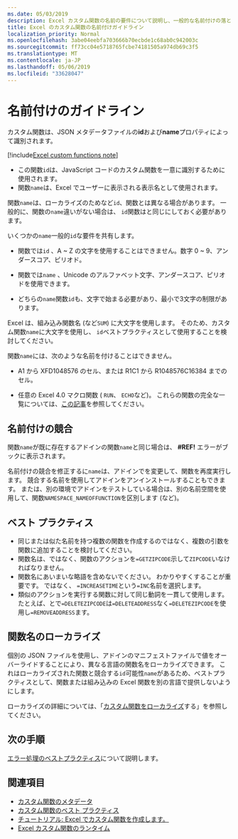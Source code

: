 ```yaml
---
ms.date: 05/03/2019
description: Excel カスタム関数の名前の要件について説明し、一般的な名前付けの落とし穴を回避します。
title: Excel のカスタム関数の名前付けガイドライン
localization_priority: Normal
ms.openlocfilehash: 3abe04eebfa703666b70ecbde1c68ab0c942003c
ms.sourcegitcommit: ff73cc04e5718765fcbe74181505a974db69c3f5
ms.translationtype: MT
ms.contentlocale: ja-JP
ms.lasthandoff: 05/06/2019
ms.locfileid: "33628047"
---
```

# <a name="naming-guidelines"></a>名前付けのガイドライン

カスタム関数は、JSON メタデータファイルの**id**および**name**プロパティによって識別されます。

[!include[Excel custom functions note](../includes/excel-custom-functions-note.md)]

- この関数`id`は、JavaScript コードのカスタム関数を一意に識別するために使用されます。 
- 関数`name`は、Excel でユーザーに表示される表示名として使用されます。 

関数`name`は、ローカライズのためなど`id`、関数とは異なる場合があります。 一般的に、関数の`name`違いがない場合は、 `id`関数はと同じにしておく必要があります。

いくつかの`name`一般的`id`な要件を共有します。

- 関数では`id` 、A ~ Z の文字を使用することはできません。数字 0 ~ 9、アンダースコア、ピリオド。

- 関数では`name` 、Unicode のアルファベット文字、アンダースコア、ピリオドを使用できます。

- どちらの`name`関数`id`も、文字で始まる必要があり、最小で3文字の制限があります。

Excel は、組み込み関数名 (など`SUM`) に大文字を使用します。 そのため、カスタム関数`name`に大文字を使用し、 `id`ベストプラクティスとして使用することを検討してください。

関数`name`には、次のような名前を付けることはできません。

- A1 から XFD1048576 のセル、または R1C1 から R1048576C16384 までのセル。

- 任意の Excel 4.0 マクロ関数 ( `RUN`、 `ECHO`など)。  これらの関数の完全な一覧については、[この記事](https://www.microsoft.com/en-us/download/details.aspx?id=1465)を参照してください。

## <a name="naming-conflicts"></a>名前付けの競合

関数`name`が既に存在するアドインの関数`name`と同じ場合は、 **#REF!** エラーがブックに表示されます。

名前付けの競合を修正するに`name`は、アドインでを変更して、関数を再度実行します。 競合する名前を使用してアドインをアンインストールすることもできます。 または、別の環境でアドインをテストしている場合は、別の名前空間を使用して、関数`NAMESPACE_NAMEOFFUNCTION`を区別します (など)。

## <a name="best-practices"></a>ベスト プラクティス

- 同じまたは似た名前を持つ複数の関数を作成するのではなく、複数の引数を関数に追加することを検討してください。
- 関数名は、ではなく、関数のアクションを`=GETZIPCODE`示して`ZIPCODE`いなければなりません。
- 関数名にあいまいな略語を含めないでください。 わかりやすくすることが重要です。 ではなく、 `=INCREASETIME`という`=INC`名前を選択します。
- 類似のアクションを実行する関数に対して同じ動詞を一貫して使用します。 たとえば、とで`=DELETEZIPCODE`は`=DELETEADDRESS`なく`=DELETEZIPCODE`を使用し`=REMOVEADDRESS`ます。

## <a name="localizing-function-names"></a>関数名のローカライズ

個別の JSON ファイルを使用し、アドインのマニフェストファイルで値をオーバーライドすることにより、異なる言語の関数名をローカライズできます。 これはローカライズされた関数と競合する`id`可能性`name`があるため、ベストプラクティスとして、関数または組み込みの Excel 関数を別の言語で提供しないようにします。

ローカライズの詳細については、「[カスタム関数をローカライズ](custom-functions-localize.md)する」を参照してください。

## <a name="next-steps"></a>次の手順
[エラー処理のベストプラクティス](custom-functions-errors.md)について説明します。

## <a name="see-also"></a>関連項目

* [カスタム関数のメタデータ](custom-functions-json.md)
* [カスタム関数のベスト プラクティス](custom-functions-best-practices.md)
* [チュートリアル: Excel でカスタム関数を作成します。](../tutorials/excel-tutorial-create-custom-functions.md)
* [Excel カスタム関数のランタイム](custom-functions-runtime.md)
